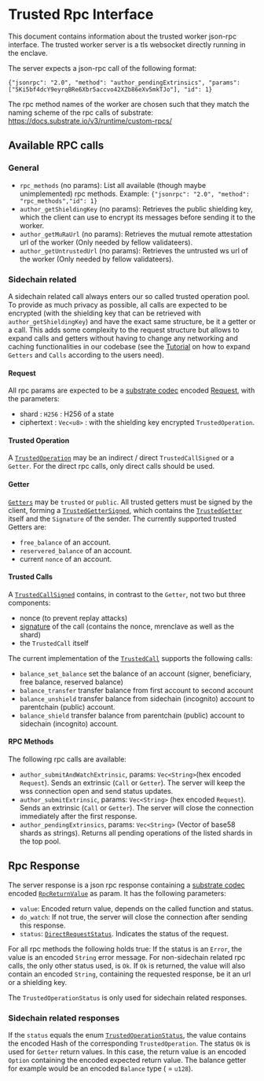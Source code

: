 # Trusted Rpc Interface
This document contains information about the trusted worker json-rpc interface. The trusted worker server is a tls websocket directly running in the enclave.

The server expects a json-rpc call of the following format:

`{"jsonrpc": "2.0", "method": "author_pendingExtrinsics", "params": ["5Ki5bf4dcY9eyrqBRe6Xbr5accvo42XZb86eXv5mkTJo"], "id": 1}`

The rpc method names of the worker are chosen such that they match the naming scheme of the rpc calls of substrate: https://docs.substrate.io/v3/runtime/custom-rpcs/
## Available RPC calls

### General
- `rpc_methods` (no params): List all available (though maybe unimplemented) rpc methods. Example: `{"jsonrpc": "2.0", "method": "rpc_methods","id": 1}`
- `author_getShieldingKey` (no params): Retrieves the public shielding key, which the client can use to encrypt its messages before sending it to the worker.
- `author_getMuRaUrl` (no params): Retrieves the mutual remote attestation url of the worker (Only needed by fellow validateers).
- `author_getUntrustedUrl` (no params): Retrieves the untrusted ws url of the worker (Only needed by fellow validateers).

### Sidechain related
A sidechain related call always enters our so called trusted operation pool. To provide as much privacy as possible, all calls are expected to be encrypted (with the shielding key that can be retrieved with `author_getShieldingKey`) and have the exact same structure, be it a getter or a call. This adds some complexity to the request structure but allows to expand calls and getters without having to change any networking and caching functionalities in our codebase (see the [Tutorial](https://docs.integritee.network/4-development/4.4-sdk/4.4.4-custom-business-logic-stf) on how to expand `Getters` and `Calls` according to the users need).

#### Request
All rpc params are expected to be a [substrate codec](https://docs.substrate.io/v3/advanced/scale-codec/) encoded [Request](https://github.com/integritee-network/worker/blob/17e9776cbf09d0a1dd765546f27fc4d3c7bfefc4/core-primitives/types/src/lib.rs#L64-L68), with the parameters:
- shard :  `H256` : H256 of a state
- ciphertext : `Vec<u8>` : with the shielding key encrypted `TrustedOperation`.


#### Trusted Operation
A [`TrustedOperation`](https://github.com/integritee-network/worker/blob/17e9776cbf09d0a1dd765546f27fc4d3c7bfefc4/app-libs/stf/src/lib.rs#L112-L118) may be an indirect / direct `TrustedCallSigned` or a `Getter`. For the direct rpc calls, only direct calls should be used.

#### Getter
[`Getters`](https://github.com/integritee-network/worker/blob/17e9776cbf09d0a1dd765546f27fc4d3c7bfefc4/app-libs/stf/src/lib.rs#L144-L149) may be `trusted` or `public`. All trusted getters must be signed by the client, forming a [`TrustedGetterSigned`](https://github.com/integritee-network/worker/blob/17e9776cbf09d0a1dd765546f27fc4d3c7bfefc4/app-libs/stf/src/lib.rs#L227-L231), which contains the [`TrustedGetter`](https://github.com/integritee-network/worker/blob/17e9776cbf09d0a1dd765546f27fc4d3c7bfefc4/app-libs/stf/src/lib.rs#L204-L210) itself and the `Signature` of the sender. The currently supported trusted Getters are:
- `free_balance` of an account.
- `reservered_balance` of an account.
- current `nonce` of an account.

#### Trusted Calls
A [`TrustedCallSigned`](https://github.com/integritee-network/worker/blob/17e9776cbf09d0a1dd765546f27fc4d3c7bfefc4/app-libs/stf/src/lib.rs#L243-L248) contains, in contrast to the `Getter`, not two but three components:
- nonce (to prevent replay attacks)
- [signature](https://github.com/integritee-network/worker/blob/17e9776cbf09d0a1dd765546f27fc4d3c7bfefc4/app-libs/stf/src/lib.rs#L195-L200) of the call (contains the nonce, mrenclave as well as the shard)
- the `TrustedCall` itself

The current implementation of the [`TrustedCall`](https://github.com/integritee-network/worker/blob/17e9776cbf09d0a1dd765546f27fc4d3c7bfefc4/app-libs/stf/src/lib.rs#L169-L176) supports the following calls:
- `balance_set_balance` set the balance of an account (signer, beneficiary, free balance, reserved balance)
- `balance_transfer` transfer balance from first account to second account
- `balance_unshield` transfer balance from sidechain (incognito) account to parentchain (public) account.
- `balance_shield` transfer balance from parentchain (public) account to sidechain (incognito) account.

#### RPC Methods
The following rpc calls are available:
  - `author_submitAndWatchExtrinsic`, params: `Vec<String>`(hex encoded `Request`). Sends an extrinsic (`Call` or `Getter`). The server will keep the wss connection open and send status updates.
  - `author_submitExtrinsic`, params: `Vec<String>` (hex encoded `Request`). Sends an extrinsic (`Call` or `Getter`). The server will close the connection immediately after the first response.
   - `author_pendingExtrinsics`, params: `Vec<String>` (Vector of base58 shards as strings). Returns all pending operations of the listed shards in the top pool.
## Rpc Response
The server response is a json rpc response containing a [substrate codec](https://docs.substrate.io/v3/advanced/scale-codec/) encoded [`RpcReturnValue`](https://github.com/integritee-network/worker/blob/17e9776cbf09d0a1dd765546f27fc4d3c7bfefc4/core-primitives/types/src/rpc.rs#L8-L14) as param. It has the following parameters:
- `value`: Encoded return value, depends on the called function and status.
- `do_watch`: If not true, the server will close the connection after sending this response.
- `status`: [`DirectRequestStatus`](https://github.com/integritee-network/worker/blob/17e9776cbf09d0a1dd765546f27fc4d3c7bfefc4/core-primitives/types/src/lib.rs#L87-L95). Indicates the status of the request.

For all rpc methods the following holds true:  If the status is an `Error`, the value is an encoded `String` error message. For non-sidechain related rpc calls, the only other status used, is `Ok`. If `Ok` is returned, the value will also contain an encoded `String`, containing the requested response, be it an url or a shielding key.

The `TrustedOperationStatus` is only used for sidechain related responses.

### Sidechain related responses
If the `status` equals the enum [`TrustedOperationStatus`](https://github.com/integritee-network/worker/blob/17e9776cbf09d0a1dd765546f27fc4d3c7bfefc4/core-primitives/types/src/lib.rs#L98-L123), the value contains the encoded Hash of the corresponding `TrustedOperation`. The status `Ok` is used for `Getter` return values. In this case, the return value is an encoded  `Option` containing the encoded expected return value. The balance getter for example would be an encoded `Balance` type ( = `u128`).
